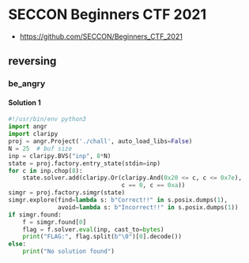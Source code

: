 # SECCON Beginners CTF 2021

- https://github.com/SECCON/Beginners_CTF_2021

## reversing

### be_angry

#### Solution 1


```python
#!/usr/bin/env python3
import angr
import claripy
proj = angr.Project('./chall', auto_load_libs=False)
N = 25  # buf size
inp = claripy.BVS("inp", 8*N)
state = proj.factory.entry_state(stdin=inp)
for c in inp.chop(8):
    state.solver.add(claripy.Or(claripy.And(0x20 <= c, c <= 0x7e),
                                c == 0, c == 0xa))
simgr = proj.factory.simgr(state)
simgr.explore(find=lambda s: b"Correct!!" in s.posix.dumps(1),
              avoid=lambda s: b"Incorrect!!" in s.posix.dumps(1))
if simgr.found:
    f = simgr.found[0]
    flag = f.solver.eval(inp, cast_to=bytes)
    print("FLAG:", flag.split(b"\0")[0].decode())
else:
    print("No solution found")
```
